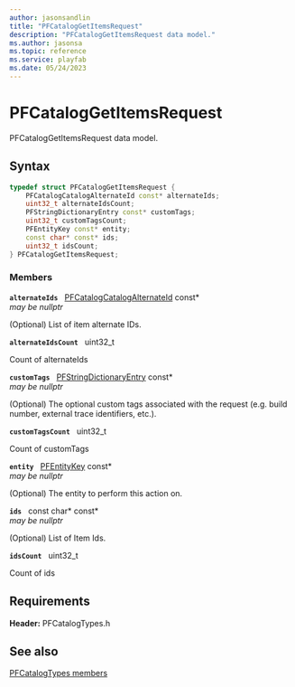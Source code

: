 ```yaml
---
author: jasonsandlin
title: "PFCatalogGetItemsRequest"
description: "PFCatalogGetItemsRequest data model."
ms.author: jasonsa
ms.topic: reference
ms.service: playfab
ms.date: 05/24/2023
---
```


# PFCatalogGetItemsRequest  

PFCatalogGetItemsRequest data model.  

## Syntax  
  
```cpp
typedef struct PFCatalogGetItemsRequest {  
    PFCatalogCatalogAlternateId const* alternateIds;  
    uint32_t alternateIdsCount;  
    PFStringDictionaryEntry const* customTags;  
    uint32_t customTagsCount;  
    PFEntityKey const* entity;  
    const char* const* ids;  
    uint32_t idsCount;  
} PFCatalogGetItemsRequest;  
```
  
### Members  
  
**`alternateIds`** &nbsp; [PFCatalogCatalogAlternateId](pfcatalogcatalogalternateid.md) const*  
*may be nullptr*  
  
(Optional) List of item alternate IDs.
  
**`alternateIdsCount`** &nbsp; uint32_t  
  
Count of alternateIds
  
**`customTags`** &nbsp; [PFStringDictionaryEntry](../../pftypes/structs/pfstringdictionaryentry.md) const*  
*may be nullptr*  
  
(Optional) The optional custom tags associated with the request (e.g. build number, external trace identifiers, etc.).
  
**`customTagsCount`** &nbsp; uint32_t  
  
Count of customTags
  
**`entity`** &nbsp; [PFEntityKey](../../pftypes/structs/pfentitykey-c.md) const*  
*may be nullptr*  
  
(Optional) The entity to perform this action on.
  
**`ids`** &nbsp; const char* const*  
*may be nullptr*  
  
(Optional) List of Item Ids.
  
**`idsCount`** &nbsp; uint32_t  
  
Count of ids
  
  
## Requirements  
  
**Header:** PFCatalogTypes.h
  
## See also  
[PFCatalogTypes members](../pfcatalogtypes_members.md)  

  
  
